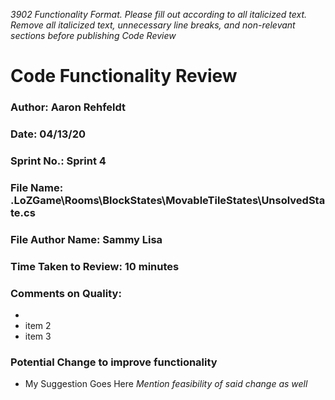 _3902 Functionality Format. Please fill out according to all italicized text. Remove all italicized text, unnecessary line breaks, and non-relevant sections before publishing Code Review_

# Code Functionality Review

### Author: Aaron Rehfeldt

### Date: 04/13/20

### Sprint No.: Sprint 4

### File Name: .LoZGame\Rooms\BlockStates\MovableTileStates\UnsolvedState.cs

### File Author Name: Sammy Lisa

### Time Taken to Review: 10 minutes

### Comments on Quality:
- 
- item 2
- item 3

### Potential Change to improve functionality
- My Suggestion Goes Here
_Mention feasibility of said change as well_
